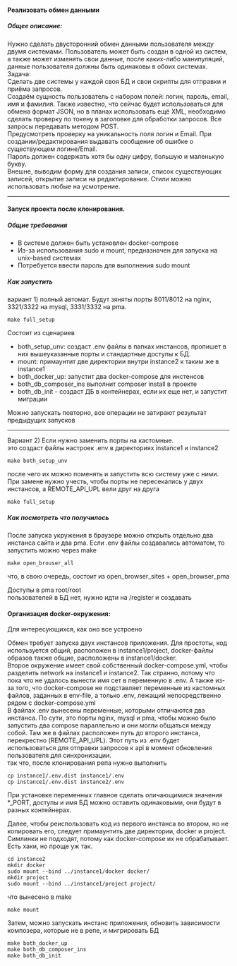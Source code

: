 #### Реализовать обмен данными  

##### Общее описание:  
Нужно сделать двусторонний обмен данными пользователя между двумя системами. Пользователь может быть создан в одной из систем, а также может изменять свои данные, после каких-либо манипуляций, данные пользователя должны быть одинаковы в обоих системах.  
Задача:  
Сделать две системы у каждой своя БД и свои скрипты для отправки и приёма запросов.  
Создаём сущность пользователь с набором полей: логин, пароль, email, имя и фамилия. Также известно, что сейчас будет использоваться для обмена формат JSON, но в планах использовать ещё XML, необходимо сделать проверку по токену в заголовке для обработки запросов. Все запросы передавать методом POST.   
Предусмотреть проверку на уникальность поля логин и Email. При создании/редактирования выдавать сообщение об ошибке о существующем логине/Email.  
Пароль должен содержать хотя бы одну цифру, большую и маленькую букву.  
Внешне, выводим форму для создания записи, список существующих записей, открытие записи на редактирование. Стили можно использовать любые на усмотрение.  

----------

#### Запуск проекта после клонирования. 

##### Общие требования
- В системе должен быть установлен docker-compose
- Из-за использования sudo и mount, предназначен для запуска на unix-based системах    
- Потребуется ввести пароль для выполнения sudo mount

##### Как запустить
вариант 1) полный автомат. Будут зяняты порты 8011/8012 на nginx, 3321/3322 на mysql, 3331/3332 на pma. 
```
make full_setup
```

Состоит из сценариев
- both_setup_unv: создаст .env файлы в папках инстансов, пропишет в них вышеуказанные порты и стандартные доступы к БД.  
- mount: примаунтит две директории внутри instance2 к таким же в instance1
- both_docker_up: запустит два docker-compose для инстенсов
- both_db_composer_ins выполнит composer install в проекте
- both_db_init - создаст ДБ в контейнерах, если их еще нет, и запустит миграции

Можно запускать повторно, все операции не затирают результат предыдущих запусков

----------

Вариант 2) Если нужно заменить порты на кастомные.   
это создаст файлы настроек .env в директориях instance1 и instance2
```
make both_setup_unv
```
после чего их можно поменять и запустить всю систему уже с ними. При замене нужно учесть, чтобы порты не пересекались у двух инстансов, а REMOTE_API_UPL вели друг на друга
```
make full_setup
```

##### Как посмотреть что получилось
После запуска укружения в браузере можно открыть отдельно два инстанса сайта и два pma. Если .env файлы создавались автоматом, то запустить можно через make 
```
make open_brouser_all
```
что, в свою очередь, состоит из open_browser_sites + open_browser_pma

Доступы в pma root/root  
пользователей в БД нет, нужно идти на /register и создавать

#### Организация docker-окружения:

Для интересующихся, как оно все устроено  

Обмен требует запуска двух инстансов приложения. Для простоты, код используется общий, расположен в instance1/project, docker-файлы образов также общие, расположены в instance1/docker.  
Второе окружение имеет свой собственный docker-compose.yml, чтобы разделить network на instance1 и instance2. Так странно, потому что пока что не удалось вынести имя сет в переменную в .env. А также из-за того, что docker-compose не подставляет переменные из кастомных файлов, заданных в env-file, а только .env, лежащий непосредственно рядом с docker-compose.yml    
В файлах .env вынесены переменные, которыми отличаются два инстанса. По сути, это порты nginx, mysql и pma, чтобы можно было запустить два compose параллельно и они могли общаться между собой. Там же в файлах расположен путь до второго инстанса, перекрестно (REMOTE_API_UPL). Этот путь из .env будет использоваться для отправки запросов к api в момент обновления пользователя для синхронизации.   
так что, после клонирования репа нужно выполнить 
```
cp instance1/.env.dist instance1/.env
cp instance1/.env.dist instance2/.env
``` 
При установке переменных главное сделать оличающимися значения *_PORT, доступы и имя БД можно оставить одинаковыми, они будут в разных контейнерах.

Далее, чтобы реиспользовать код из первого инстанса во втором, но не копировать его, следует примаунтить две директории, docker и project. Симлинки не подходят, потому как docker-compose их не обрабатывает. Есть хаки, но проще уж так. 
```
cd instance2
mkdir docker
sudo mount --bind ../instance1/docker docker/
mkdir project
sudo mount --bind ../instance1/project project/
```
что вынесено в make
```
make mount
```
Затем, можно запускать инстанс приложения, обновить зависимости композера, которые не в репе, и мигрировать БД 
```
make both_docker_up
make both_db_composer_ins
make both_db_init
```

